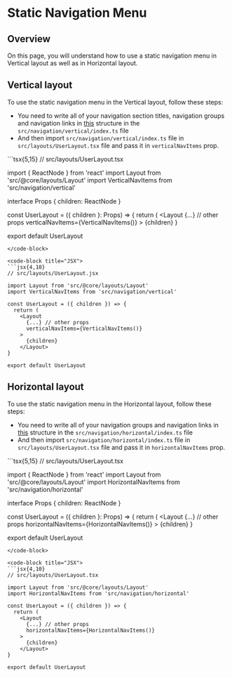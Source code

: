 # Static Navigation Menu

## Overview

On this page, you will understand how to use a static navigation menu in Vertical layout as well as in Horizontal layout.

## Vertical layout

To use the static navigation menu in the Vertical layout, follow these steps:

- You need to write all of your navigation section titles, navigation groups and navigation links in [this](/guide/layout/navigation-menu-structure.html#vertical-navigation-structure) structure in the `src/navigation/vertical/index.ts` file
- And then import `src/navigation/vertical/index.ts` file in `src/layouts/UserLayout.tsx` file and pass it in `verticalNavItems` prop.

<code-group>
<code-block title="TSX" active>
```tsx{5,15}
// src/layouts/UserLayout.tsx

import { ReactNode } from 'react'
import Layout from 'src/@core/layouts/Layout'
import VerticalNavItems from 'src/navigation/vertical'

interface Props {
  children: ReactNode
}

const UserLayout = ({ children }: Props) => {
  return (
    <Layout
      {...} // other props
      verticalNavItems={VerticalNavItems()}
    >
      {children}
    </Layout>
}

export default UserLayout
```
</code-block>

<code-block title="JSX">
```jsx{4,10}
// src/layouts/UserLayout.jsx

import Layout from 'src/@core/layouts/Layout'
import VerticalNavItems from 'src/navigation/vertical'

const UserLayout = ({ children }) => {
  return (
    <Layout
      {...} // other props
      verticalNavItems={VerticalNavItems()}
    >
      {children}
    </Layout>
}

export default UserLayout
```
</code-block>
</code-group>

## Horizontal layout

To use the static navigation menu in the Horizontal layout, follow these steps:

- You need to write all of your navigation groups and navigation links in [this](/guide/layout/navigation-menu-structure.html#horizontal-navigation-structure) structure in the `src/navigation/horizontal/index.ts` file
- And then import `src/navigation/horizontal/index.ts` file in `src/layouts/UserLayout.tsx` file and pass it in `horizontalNavItems` prop.

<code-group>
<code-block title="TSX" active>
```tsx{5,15}
// src/layouts/UserLayout.tsx

import { ReactNode } from 'react'
import Layout from 'src/@core/layouts/Layout'
import HorizontalNavItems from 'src/navigation/horizontal'

interface Props {
  children: ReactNode
}

const UserLayout = ({ children }: Props) => {
  return (
    <Layout
      {...} // other props
      horizontalNavItems={HorizontalNavItems()}
    >
      {children}
    </Layout>
}

export default UserLayout
```
</code-block>

<code-block title="JSX">
```jsx{4,10}
// src/layouts/UserLayout.tsx

import Layout from 'src/@core/layouts/Layout'
import HorizontalNavItems from 'src/navigation/horizontal'

const UserLayout = ({ children }) => {
  return (
    <Layout
      {...} // other props
      horizontalNavItems={HorizontalNavItems()}
    >
      {children}
    </Layout>
}

export default UserLayout
```
</code-block>
</code-group>
